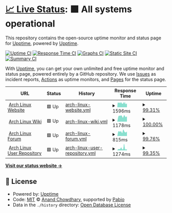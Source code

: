 # [📈 Live Status](https://upptime.github.io/upptime): <!--live status--> **🟩 All systems operational**

This repository contains the open-source uptime monitor and status page for [Upptime](https://upptime.js.org), powered by [Upptime](https://github.com/upptime/upptime).

[![Uptime CI](https://github.com/user9592844/upptime-test/workflows/Uptime%20CI/badge.svg)](https://github.com/user9592844/upptime-test/actions?query=workflow%3A%22Uptime+CI%22)
[![Response Time CI](https://github.com/user9592844/upptime-test/workflows/Response%20Time%20CI/badge.svg)](https://github.com/user9592844/upptime-test/actions?query=workflow%3A%22Response+Time+CI%22)
[![Graphs CI](https://github.com/user9592844/upptime-test/workflows/Graphs%20CI/badge.svg)](https://github.com/user9592844/upptime-test/actions?query=workflow%3A%22Graphs+CI%22)
[![Static Site CI](https://github.com/user9592844/upptime-test/workflows/Static%20Site%20CI/badge.svg)](https://github.com/user9592844/upptime-test/actions?query=workflow%3A%22Static+Site+CI%22)
[![Summary CI](https://github.com/user9592844/upptime-test/workflows/Summary%20CI/badge.svg)](https://github.com/user9592844/upptime-test/actions?query=workflow%3A%22Summary+CI%22)

With [Upptime](https://upptime.js.org), you can get your own unlimited and free uptime monitor and status page, powered entirely by a GitHub repository. We use [Issues](https://github.com/upptime/upptime/issues) as incident reports, [Actions](https://github.com/user9592844/upptime-test/actions) as uptime monitors, and [Pages](https://upptime.github.io/upptime) for the status page.

<!--start: status pages-->
<!-- This summary is generated by Upptime (https://github.com/upptime/upptime) -->
<!-- Do not edit this manually, your changes will be overwritten -->
<!-- prettier-ignore -->
| URL | Status | History | Response Time | Uptime |
| --- | ------ | ------- | ------------- | ------ |
| <img alt="" src="https://icons.duckduckgo.com/ip3/www.archlinux.org.ico" height="13"> [Arch Linux Website](https://www.archlinux.org) | 🟩 Up | [arch-linux-website.yml](https://github.com/user9592844/upptime-test/commits/HEAD/history/arch-linux-website.yml) | <details><summary><img alt="Response time graph" src="./graphs/arch-linux-website/response-time-week.png" height="20"> 1596ms</summary><br><a href="https://user9592844.github.io/upptime-test/history/arch-linux-website"><img alt="Response time 2192" src="https://img.shields.io/endpoint?url=https%3A%2F%2Fraw.githubusercontent.com%2Fuser9592844%2Fupptime-test%2FHEAD%2Fapi%2Farch-linux-website%2Fresponse-time.json"></a><br><a href="https://user9592844.github.io/upptime-test/history/arch-linux-website"><img alt="24-hour response time 1385" src="https://img.shields.io/endpoint?url=https%3A%2F%2Fraw.githubusercontent.com%2Fuser9592844%2Fupptime-test%2FHEAD%2Fapi%2Farch-linux-website%2Fresponse-time-day.json"></a><br><a href="https://user9592844.github.io/upptime-test/history/arch-linux-website"><img alt="7-day response time 1596" src="https://img.shields.io/endpoint?url=https%3A%2F%2Fraw.githubusercontent.com%2Fuser9592844%2Fupptime-test%2FHEAD%2Fapi%2Farch-linux-website%2Fresponse-time-week.json"></a><br><a href="https://user9592844.github.io/upptime-test/history/arch-linux-website"><img alt="30-day response time 2192" src="https://img.shields.io/endpoint?url=https%3A%2F%2Fraw.githubusercontent.com%2Fuser9592844%2Fupptime-test%2FHEAD%2Fapi%2Farch-linux-website%2Fresponse-time-month.json"></a><br><a href="https://user9592844.github.io/upptime-test/history/arch-linux-website"><img alt="1-year response time 2192" src="https://img.shields.io/endpoint?url=https%3A%2F%2Fraw.githubusercontent.com%2Fuser9592844%2Fupptime-test%2FHEAD%2Fapi%2Farch-linux-website%2Fresponse-time-year.json"></a></details> | <details><summary><a href="https://user9592844.github.io/upptime-test/history/arch-linux-website">99.31%</a></summary><a href="https://user9592844.github.io/upptime-test/history/arch-linux-website"><img alt="All-time uptime 89.62%" src="https://img.shields.io/endpoint?url=https%3A%2F%2Fraw.githubusercontent.com%2Fuser9592844%2Fupptime-test%2FHEAD%2Fapi%2Farch-linux-website%2Fuptime.json"></a><br><a href="https://user9592844.github.io/upptime-test/history/arch-linux-website"><img alt="24-hour uptime 96.48%" src="https://img.shields.io/endpoint?url=https%3A%2F%2Fraw.githubusercontent.com%2Fuser9592844%2Fupptime-test%2FHEAD%2Fapi%2Farch-linux-website%2Fuptime-day.json"></a><br><a href="https://user9592844.github.io/upptime-test/history/arch-linux-website"><img alt="7-day uptime 99.31%" src="https://img.shields.io/endpoint?url=https%3A%2F%2Fraw.githubusercontent.com%2Fuser9592844%2Fupptime-test%2FHEAD%2Fapi%2Farch-linux-website%2Fuptime-week.json"></a><br><a href="https://user9592844.github.io/upptime-test/history/arch-linux-website"><img alt="30-day uptime 89.62%" src="https://img.shields.io/endpoint?url=https%3A%2F%2Fraw.githubusercontent.com%2Fuser9592844%2Fupptime-test%2FHEAD%2Fapi%2Farch-linux-website%2Fuptime-month.json"></a><br><a href="https://user9592844.github.io/upptime-test/history/arch-linux-website"><img alt="1-year uptime 89.62%" src="https://img.shields.io/endpoint?url=https%3A%2F%2Fraw.githubusercontent.com%2Fuser9592844%2Fupptime-test%2FHEAD%2Fapi%2Farch-linux-website%2Fuptime-year.json"></a></details>
| <img alt="" src="https://icons.duckduckgo.com/ip3/wiki.archlinux.org.ico" height="13"> [Arch Linux Wiki](https://wiki.archlinux.org) | 🟩 Up | [arch-linux-wiki.yml](https://github.com/user9592844/upptime-test/commits/HEAD/history/arch-linux-wiki.yml) | <details><summary><img alt="Response time graph" src="./graphs/arch-linux-wiki/response-time-week.png" height="20"> 1178ms</summary><br><a href="https://user9592844.github.io/upptime-test/history/arch-linux-wiki"><img alt="Response time 1133" src="https://img.shields.io/endpoint?url=https%3A%2F%2Fraw.githubusercontent.com%2Fuser9592844%2Fupptime-test%2FHEAD%2Fapi%2Farch-linux-wiki%2Fresponse-time.json"></a><br><a href="https://user9592844.github.io/upptime-test/history/arch-linux-wiki"><img alt="24-hour response time 1150" src="https://img.shields.io/endpoint?url=https%3A%2F%2Fraw.githubusercontent.com%2Fuser9592844%2Fupptime-test%2FHEAD%2Fapi%2Farch-linux-wiki%2Fresponse-time-day.json"></a><br><a href="https://user9592844.github.io/upptime-test/history/arch-linux-wiki"><img alt="7-day response time 1178" src="https://img.shields.io/endpoint?url=https%3A%2F%2Fraw.githubusercontent.com%2Fuser9592844%2Fupptime-test%2FHEAD%2Fapi%2Farch-linux-wiki%2Fresponse-time-week.json"></a><br><a href="https://user9592844.github.io/upptime-test/history/arch-linux-wiki"><img alt="30-day response time 1133" src="https://img.shields.io/endpoint?url=https%3A%2F%2Fraw.githubusercontent.com%2Fuser9592844%2Fupptime-test%2FHEAD%2Fapi%2Farch-linux-wiki%2Fresponse-time-month.json"></a><br><a href="https://user9592844.github.io/upptime-test/history/arch-linux-wiki"><img alt="1-year response time 1133" src="https://img.shields.io/endpoint?url=https%3A%2F%2Fraw.githubusercontent.com%2Fuser9592844%2Fupptime-test%2FHEAD%2Fapi%2Farch-linux-wiki%2Fresponse-time-year.json"></a></details> | <details><summary><a href="https://user9592844.github.io/upptime-test/history/arch-linux-wiki">100.00%</a></summary><a href="https://user9592844.github.io/upptime-test/history/arch-linux-wiki"><img alt="All-time uptime 99.90%" src="https://img.shields.io/endpoint?url=https%3A%2F%2Fraw.githubusercontent.com%2Fuser9592844%2Fupptime-test%2FHEAD%2Fapi%2Farch-linux-wiki%2Fuptime.json"></a><br><a href="https://user9592844.github.io/upptime-test/history/arch-linux-wiki"><img alt="24-hour uptime 100.00%" src="https://img.shields.io/endpoint?url=https%3A%2F%2Fraw.githubusercontent.com%2Fuser9592844%2Fupptime-test%2FHEAD%2Fapi%2Farch-linux-wiki%2Fuptime-day.json"></a><br><a href="https://user9592844.github.io/upptime-test/history/arch-linux-wiki"><img alt="7-day uptime 100.00%" src="https://img.shields.io/endpoint?url=https%3A%2F%2Fraw.githubusercontent.com%2Fuser9592844%2Fupptime-test%2FHEAD%2Fapi%2Farch-linux-wiki%2Fuptime-week.json"></a><br><a href="https://user9592844.github.io/upptime-test/history/arch-linux-wiki"><img alt="30-day uptime 99.90%" src="https://img.shields.io/endpoint?url=https%3A%2F%2Fraw.githubusercontent.com%2Fuser9592844%2Fupptime-test%2FHEAD%2Fapi%2Farch-linux-wiki%2Fuptime-month.json"></a><br><a href="https://user9592844.github.io/upptime-test/history/arch-linux-wiki"><img alt="1-year uptime 99.90%" src="https://img.shields.io/endpoint?url=https%3A%2F%2Fraw.githubusercontent.com%2Fuser9592844%2Fupptime-test%2FHEAD%2Fapi%2Farch-linux-wiki%2Fuptime-year.json"></a></details>
| <img alt="" src="https://icons.duckduckgo.com/ip3/bbs.archlinux.org.ico" height="13"> [Arch Linux Forum](https://bbs.archlinux.org) | 🟩 Up | [arch-linux-forum.yml](https://github.com/user9592844/upptime-test/commits/HEAD/history/arch-linux-forum.yml) | <details><summary><img alt="Response time graph" src="./graphs/arch-linux-forum/response-time-week.png" height="20"> 815ms</summary><br><a href="https://user9592844.github.io/upptime-test/history/arch-linux-forum"><img alt="Response time 757" src="https://img.shields.io/endpoint?url=https%3A%2F%2Fraw.githubusercontent.com%2Fuser9592844%2Fupptime-test%2FHEAD%2Fapi%2Farch-linux-forum%2Fresponse-time.json"></a><br><a href="https://user9592844.github.io/upptime-test/history/arch-linux-forum"><img alt="24-hour response time 813" src="https://img.shields.io/endpoint?url=https%3A%2F%2Fraw.githubusercontent.com%2Fuser9592844%2Fupptime-test%2FHEAD%2Fapi%2Farch-linux-forum%2Fresponse-time-day.json"></a><br><a href="https://user9592844.github.io/upptime-test/history/arch-linux-forum"><img alt="7-day response time 815" src="https://img.shields.io/endpoint?url=https%3A%2F%2Fraw.githubusercontent.com%2Fuser9592844%2Fupptime-test%2FHEAD%2Fapi%2Farch-linux-forum%2Fresponse-time-week.json"></a><br><a href="https://user9592844.github.io/upptime-test/history/arch-linux-forum"><img alt="30-day response time 757" src="https://img.shields.io/endpoint?url=https%3A%2F%2Fraw.githubusercontent.com%2Fuser9592844%2Fupptime-test%2FHEAD%2Fapi%2Farch-linux-forum%2Fresponse-time-month.json"></a><br><a href="https://user9592844.github.io/upptime-test/history/arch-linux-forum"><img alt="1-year response time 757" src="https://img.shields.io/endpoint?url=https%3A%2F%2Fraw.githubusercontent.com%2Fuser9592844%2Fupptime-test%2FHEAD%2Fapi%2Farch-linux-forum%2Fresponse-time-year.json"></a></details> | <details><summary><a href="https://user9592844.github.io/upptime-test/history/arch-linux-forum">99.76%</a></summary><a href="https://user9592844.github.io/upptime-test/history/arch-linux-forum"><img alt="All-time uptime 99.89%" src="https://img.shields.io/endpoint?url=https%3A%2F%2Fraw.githubusercontent.com%2Fuser9592844%2Fupptime-test%2FHEAD%2Fapi%2Farch-linux-forum%2Fuptime.json"></a><br><a href="https://user9592844.github.io/upptime-test/history/arch-linux-forum"><img alt="24-hour uptime 100.00%" src="https://img.shields.io/endpoint?url=https%3A%2F%2Fraw.githubusercontent.com%2Fuser9592844%2Fupptime-test%2FHEAD%2Fapi%2Farch-linux-forum%2Fuptime-day.json"></a><br><a href="https://user9592844.github.io/upptime-test/history/arch-linux-forum"><img alt="7-day uptime 99.76%" src="https://img.shields.io/endpoint?url=https%3A%2F%2Fraw.githubusercontent.com%2Fuser9592844%2Fupptime-test%2FHEAD%2Fapi%2Farch-linux-forum%2Fuptime-week.json"></a><br><a href="https://user9592844.github.io/upptime-test/history/arch-linux-forum"><img alt="30-day uptime 99.89%" src="https://img.shields.io/endpoint?url=https%3A%2F%2Fraw.githubusercontent.com%2Fuser9592844%2Fupptime-test%2FHEAD%2Fapi%2Farch-linux-forum%2Fuptime-month.json"></a><br><a href="https://user9592844.github.io/upptime-test/history/arch-linux-forum"><img alt="1-year uptime 99.89%" src="https://img.shields.io/endpoint?url=https%3A%2F%2Fraw.githubusercontent.com%2Fuser9592844%2Fupptime-test%2FHEAD%2Fapi%2Farch-linux-forum%2Fuptime-year.json"></a></details>
| <img alt="" src="https://icons.duckduckgo.com/ip3/aur.archlinux.org.ico" height="13"> [Arch Linux User Repository](https://aur.archlinux.org) | 🟩 Up | [arch-linux-user-repository.yml](https://github.com/user9592844/upptime-test/commits/HEAD/history/arch-linux-user-repository.yml) | <details><summary><img alt="Response time graph" src="./graphs/arch-linux-user-repository/response-time-week.png" height="20"> 1274ms</summary><br><a href="https://user9592844.github.io/upptime-test/history/arch-linux-user-repository"><img alt="Response time 2747" src="https://img.shields.io/endpoint?url=https%3A%2F%2Fraw.githubusercontent.com%2Fuser9592844%2Fupptime-test%2FHEAD%2Fapi%2Farch-linux-user-repository%2Fresponse-time.json"></a><br><a href="https://user9592844.github.io/upptime-test/history/arch-linux-user-repository"><img alt="24-hour response time 713" src="https://img.shields.io/endpoint?url=https%3A%2F%2Fraw.githubusercontent.com%2Fuser9592844%2Fupptime-test%2FHEAD%2Fapi%2Farch-linux-user-repository%2Fresponse-time-day.json"></a><br><a href="https://user9592844.github.io/upptime-test/history/arch-linux-user-repository"><img alt="7-day response time 1274" src="https://img.shields.io/endpoint?url=https%3A%2F%2Fraw.githubusercontent.com%2Fuser9592844%2Fupptime-test%2FHEAD%2Fapi%2Farch-linux-user-repository%2Fresponse-time-week.json"></a><br><a href="https://user9592844.github.io/upptime-test/history/arch-linux-user-repository"><img alt="30-day response time 2747" src="https://img.shields.io/endpoint?url=https%3A%2F%2Fraw.githubusercontent.com%2Fuser9592844%2Fupptime-test%2FHEAD%2Fapi%2Farch-linux-user-repository%2Fresponse-time-month.json"></a><br><a href="https://user9592844.github.io/upptime-test/history/arch-linux-user-repository"><img alt="1-year response time 2747" src="https://img.shields.io/endpoint?url=https%3A%2F%2Fraw.githubusercontent.com%2Fuser9592844%2Fupptime-test%2FHEAD%2Fapi%2Farch-linux-user-repository%2Fresponse-time-year.json"></a></details> | <details><summary><a href="https://user9592844.github.io/upptime-test/history/arch-linux-user-repository">99.35%</a></summary><a href="https://user9592844.github.io/upptime-test/history/arch-linux-user-repository"><img alt="All-time uptime 95.94%" src="https://img.shields.io/endpoint?url=https%3A%2F%2Fraw.githubusercontent.com%2Fuser9592844%2Fupptime-test%2FHEAD%2Fapi%2Farch-linux-user-repository%2Fuptime.json"></a><br><a href="https://user9592844.github.io/upptime-test/history/arch-linux-user-repository"><img alt="24-hour uptime 100.00%" src="https://img.shields.io/endpoint?url=https%3A%2F%2Fraw.githubusercontent.com%2Fuser9592844%2Fupptime-test%2FHEAD%2Fapi%2Farch-linux-user-repository%2Fuptime-day.json"></a><br><a href="https://user9592844.github.io/upptime-test/history/arch-linux-user-repository"><img alt="7-day uptime 99.35%" src="https://img.shields.io/endpoint?url=https%3A%2F%2Fraw.githubusercontent.com%2Fuser9592844%2Fupptime-test%2FHEAD%2Fapi%2Farch-linux-user-repository%2Fuptime-week.json"></a><br><a href="https://user9592844.github.io/upptime-test/history/arch-linux-user-repository"><img alt="30-day uptime 95.94%" src="https://img.shields.io/endpoint?url=https%3A%2F%2Fraw.githubusercontent.com%2Fuser9592844%2Fupptime-test%2FHEAD%2Fapi%2Farch-linux-user-repository%2Fuptime-month.json"></a><br><a href="https://user9592844.github.io/upptime-test/history/arch-linux-user-repository"><img alt="1-year uptime 95.94%" src="https://img.shields.io/endpoint?url=https%3A%2F%2Fraw.githubusercontent.com%2Fuser9592844%2Fupptime-test%2FHEAD%2Fapi%2Farch-linux-user-repository%2Fuptime-year.json"></a></details>

<!--end: status pages-->

[**Visit our status website →**](https://upptime.github.io/upptime)

## 📄 License

- Powered by: [Upptime](https://github.com/upptime/upptime)
- Code: [MIT](./LICENSE) © [Anand Chowdhary](https://anandchowdhary.com), supported by [Pabio](https://pabio.com)
- Data in the `./history` directory: [Open Database License](https://opendatacommons.org/licenses/odbl/1-0/)
